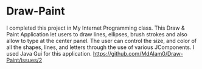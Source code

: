 # Draw-Paint
I completed this project in My Internet Programming class. This Draw &amp; Paint Application let users to draw lines, ellipses, brush strokes and also allow to type at the center panel. The user can control the size, and color of all the shapes, lines, and letters through the use of various JComponents. I used Java Gui for this application.
https://github.com/MdAlam0/Draw-Paint/issues/2
